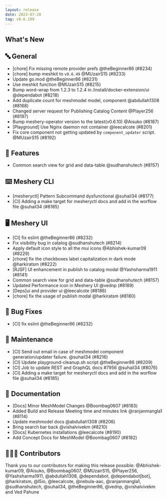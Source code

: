 ```yaml
---
layout: release
date: 2023-07-20
tag: v0.6.109
---
```


## What's New

## 🔤 General

- [chore] Fix missing remote provider prefs @theBeginner86 (#8234)
- [chore] bump meshkit to `v0.6.49` @MUzairS15 (#8233)
- Update go.mod @theBeginner86 (#8231)
- Use meshkit function @MUzairS15 (#8215)
- Bump word-wrap from 1.2.3 to 1.2.4 in /install/docker-extension/ui @dependabot (#8218)
- Add duplicate count for meshmodel model, component @abdullah1308 (#8168)
- Changed server request for Publishing Catalog Content @Player256 (#8197)
- Bump meshery-operator version to the latest(v0.6.10) @Aisuko (#8187)
- [Playground] Use Nginx daemon not container @leecalcote (#8201)
- Fix core component not getting updated by `component_updater` script. @MUzairS15 (#8192)

## 🚀 Features

- Common search view for grid and data-table @sudhanshutech (#8157)

## ⌨️ Meshery CLI

- [mesheryctl] Pattern Subcommand dysfunctional @suhail34 (#8177)
- [CI] Adding a make target for mesheryctl docs and add in the worflow file @suhail34 (#8185)

## 🖥 Meshery UI

- [CI] fix eslint @theBeginner86 (#8232)
- Fix visibility bug in catalog @sudhanshutech (#8214)
- Apply default icon style to all the mui icons @Abhishek-kumar09 (#8229)
- [chore] fix the checkboxes label capitalization in dark mode @harkiratsm (#8222)
- [RJSF] UI enhancement in publish to catalog modal @Yashsharma1911 (#8141)
- Common search view for grid and data-table @sudhanshutech (#8157)
- Updated Performance icon in Meshery UI @vednp (#8189)
- [Deps]ui and provider ui @leecalcote (#8186)
- [chore] fix the usage of publish modal @harkiratsm (#8180)

## 🐛 Bug Fixes

- [CI] fix eslint @theBeginner86 (#8232)

## 🧰 Maintenance

- [CI] Send out email in case of meshmodel component generation/updater failure. @suhail34 (#8216)
- [CI] Update playground-cleanup.sh script @theBeginner86 (#8209)
- [CI] Job to update REST and GraphQL docs #7956 @suhail34 (#8076)
- [CI] Adding a make target for mesheryctl docs and add in the worflow file @suhail34 (#8185)

## 📖 Documentation

- [Docs] Minor MeshModel Changes @Boombag0607 (#8183)
- Added Build and Release Meeting time and minutes link @ranjanmangla1 (#8114)
- Update meshmodel docs @abdullah1308 (#8206)
- Bring search bar back @vishalvivekm (#8210)
- [Docs] Kubernetes installations @leecalcote (#8190)
- Add Concept Docs for MeshModel @Boombag0607 (#8182)

## 👨🏽‍💻 Contributors

Thank you to our contributors for making this release possible:
@Abhishek-kumar09, @Aisuko, @Boombag0607, @MUzairS15, @Player256, @Yashsharma1911, @abdullah1308, @dependabot, @dependabot[bot], @harkiratsm, @l5io, @leecalcote, @nebula-aac, @ranjanmangla1, @sudhanshutech, @suhail34, @theBeginner86, @vednp, @vishalvivekm and Ved Pahune
